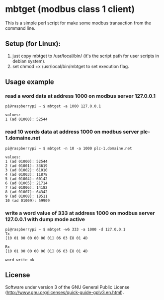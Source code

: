 # mbtget (modbus class 1 client)

This is a simple perl script for make some modbus transaction from the command line. 

## Setup (for Linux):
1. just copy mbtget to /usr/local/bin/ (it's the script path for user scripts in debian system).
2. set chmod +x /usr/local/bin/mbtget to set execution flag.

## Usage example

### read a word data at address 1000 on modbus server 127.0.0.1

    pi@raspberrypi ~ $ mbtget -a 1000 127.0.0.1
    
    values:
    1 (ad 01000): 52544

### read 10 words data at address 1000 on modbus server plc-1.domaine.net
    
    pi@raspberrypi ~ $ mbtget -n 10 -a 1000 plc-1.domaine.net

    values:
    1 (ad 01000): 52544
    2 (ad 01001): 33619
    3 (ad 01002): 61010
    4 (ad 01003): 11878
    5 (ad 01004): 60142
    6 (ad 01005): 21714
    7 (ad 01006): 14182
    8 (ad 01007): 64342
    9 (ad 01008): 18511
    10 (ad 01009): 59909
 
### write a word value of 333 at address 1000 on modbus server 127.0.0.1 with dump mode active

    pi@raspberrypi ~ $ mbtget -w6 333 -a 1000 -d 127.0.0.1 
    Tx
    [10 01 00 00 00 06 01] 06 03 E8 01 4D
    
    Rx
    [10 01 00 00 00 06 01] 06 03 E8 01 4D
    
    word write ok

## License

Software under version 3 of the GNU General Public License (http://www.gnu.org/licenses/quick-guide-gplv3.en.html).
